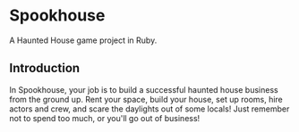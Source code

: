 # Spookhouse
A Haunted House game project in Ruby.

## Introduction
In Spookhouse, your job is to build a successful haunted house business 
from the ground up. Rent your space, build your house, set up rooms, hire 
actors and crew, and scare the daylights out of some locals! Just remember 
not to spend too much, or you'll go out of business!

